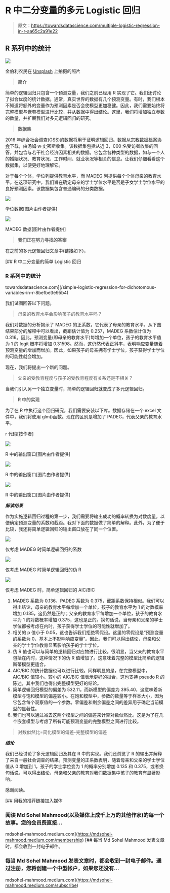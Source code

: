 # R 中二分变量的多元 Logistic 回归

> 原文：<https://towardsdatascience.com/multiple-logistic-regression-in-r-aa65c2a91e22>

## R 系列中的统计

![](img/df4221d0404b5dace6bbe989bfc26915.png)

金伯利农民在 [Unsplash](https://unsplash.com/s/photos/education?utm_source=unsplash&utm_medium=referral&utm_content=creditCopyText) 上拍摄的照片

> **简介**

简单的逻辑回归只包含一个预测变量，我们之前已经用 R 实现了它。我们还讨论了拟合优度的统计数据。通常，真实世界的数据有几个预测变量。有时，我们根本不知道将额外的变量作为预测因素是否会使模型更加稳健。因此，我们需要始终将完整模型与嵌套模型进行比较，并从数据中得出结论。这里，我们将增加独立参数的数量，并扩展我们对多元逻辑回归的研究。

> **数据集**

2016 年综合社会调查(GSS)的数据将用于证明逻辑回归。数据从[宗教数据档案协会](https://www.thearda.com/data-archive?fid=GSS2016&tab=3)下载，由汤姆·w·史密斯收集。该数据集包括从近 3，000 名受访者收集的回答，并包含与若干社会经济因素相关的数据。它包含各种类型的数据，如与一个人的婚姻状况、教育状况、工作时间、就业状况等相关的信息。让我们仔细看看这个数据集，以便更好地理解它。

对于每个个体，学位列提供教育水平，而 MADEG 列提供每个个体母亲的教育水平。在这项研究中，我们旨在确定母亲的学士学位水平是否是子女学士学位水平的良好预测因素。该数据集包含普通编码的分类数据。

![](img/2e879ad11d10ed9e3500c7d6bee065b9.png)

学位数据[图片由作者提供]

![](img/b1de78338456cad30ba9a28a448fee94.png)

MADEG 数据[图片由作者提供]

> **我们正在努力寻找的答案**

在之前的多元逻辑回归文章中(链接如下)，

[](/simple-logistic-regression-for-dichotomous-variables-in-r-8befbe3e95b4) [## R 中二分变量的简单 Logistic 回归

### R 系列中的统计

towardsdatascience.com](/simple-logistic-regression-for-dichotomous-variables-in-r-8befbe3e95b4) 

我们试图回答以下问题。

> 母亲的教育水平会影响孩子的教育水平吗？

我们对数据的分析揭示了 MADEG 的正系数，它代表了母亲的教育水平。从下图结果部分的解释中可以看出，截距估计值为 0.257，MADEG 系数估计值为 0.316。因此，预测变量(即母亲的教育水平)每增加一个单位，孩子的教育水平值为 1 的 logit 概率将增加 0.31598。然而，这仍然代表正斜率，表明响应变量随着预测变量的增加而增加。因此，如果孩子的母亲拥有学士学位，孩子获得学士学位的可能性就会增加。

现在，我们将提出一个新的问题。

> 父亲的受教育程度与孩子的受教育程度有关系还是不相关？

当我们引入另一个独立变量时，简单的逻辑回归就变成了多元逻辑回归。

> **R 中的实现**

为了在 R 中执行这个回归研究，我们需要安装以下库。数据存储在一个 excel 文件中，我们将使用 glm()函数。现在的区别是增加了 PADEG，代表父亲的教育水平。

r 代码[按作者]

![](img/7a646d9ca380358bbb6a756e412d01da.png)

R 中的输出窗口[图片由作者提供]

![](img/d4dd7aa856928e944c387c83c3ac1958.png)

R 中的输出窗口[图片由作者提供]

![](img/8d7e1b9f2d9eff9ff293d7e6a08c30aa.png)

R 中的输出窗口[图片由作者提供]

***解读结果***

作为实施逻辑回归过程的第一步，我们需要将输出成功的概率转换为对数度量，以便确定预测变量的系数和截距。我对下面的数据做了简单的解释。此外，为了便于比较，我还将简单逻辑回归的输出窗口放在了同一个位置。

![](img/ae1565b022dfbb402e95ad77503f5b15.png)

仅考虑 MADEG 时简单逻辑回归的系数

![](img/b6c626d17bc94a3fa5dada4272145528.png)

仅考虑 MADEG 时简单逻辑回归的伪 R

![](img/b3681de42f8e2fd44eec11ed03a74ad2.png)

仅考虑 MADEG 时，简单逻辑回归的 AIC/BIC

1.  MADEG 系数为 0.136，PADEG 系数为 0.375，截距系数保持相似。我们可以得出结论，母亲的教育水平每增加一个单位，孩子的教育水平为 1 的对数概率增加 0.135，这仍然是正的；父亲的教育水平每增加一个单位，孩子的教育水平为 1 的对数概率增加 0.375，这也是正的。换句话说，当母亲和父亲的学士学位都被考虑在内时，孩子获得学士学位的可能性就增加了。
2.  相关的 p 值小于 0.05，这也告诉我们拒绝零假设。这里的零假设是“预测变量的系数为 0，基本上不影响响应变量”。因此，我们可以得出结论，母亲和父亲的学士学位教育显著影响孩子的学士学位。
3.  伪 R 值也可以与简单的逻辑回归对应物进行比较。很明显，当父亲的教育水平包括在内时，这种情况下的伪 R 值增加了。这意味着完整的模型比简单的逻辑斯蒂模型更适合。
4.  AIC/BIC 的统计数据也可以进行比较。同样明显的是，在完整模型中，AIC/BIC 值较小。较小的 AIC/BIC 值表示更好的拟合，这也支持 pseudo R 的陈述，其中我们也得出完整模型更好的结论。
5.  简单逻辑回归模型的偏差为 532.11，而新模型的偏差为 395.40，这意味着新模型与饱和模型的偏差较小。在饱和模型中，参数的数量等于样本大小，因为它包含每个观察值的一个参数。零偏差和剩余偏差之间的差异用于确定当前模型的显著性。
6.  我们也可以通过减去这两个模型之间的偏差来计算对数似然比。这是为了在几个嵌套模型与考虑了所有可能预测变量的完整模型之间进行比较。

> 对数似然比=简化模型的偏差-完整模型的偏差

***结论***

我们已经讨论了多元逻辑回归及其在 R 中的实现。我们还浏览了 R 的输出并解释了来自一般社会调查的结果。预测变量的正系数表明，随着母亲和父亲的学士学位值从 0 增加到 1，孩子的学士学位变为 1 的概率分别增加 0.135 和 0.375，或者换句话说，可以得出结论，母亲和父亲的教育对我们数据集中孩子的教育有显著影响。

感谢阅读。

[](https://mdsohel-mahmood.medium.com/membership) [## 用我的推荐链接加入媒体

### 阅读 Md Sohel Mahmood(以及媒体上成千上万的其他作家)的每一个故事。您的会员费直接…

mdsohel-mahmood.medium.com](https://mdsohel-mahmood.medium.com/membership) [](https://mdsohel-mahmood.medium.com/subscribe) [## 每当 Md Sohel Mahmood 发表文章时，都会收到一封电子邮件。

### 每当 Md Sohel Mahmood 发表文章时，都会收到一封电子邮件。通过注册，您将创建一个中型帐户，如果您还没有…

mdsohel-mahmood.medium.com](https://mdsohel-mahmood.medium.com/subscribe)